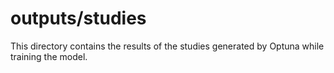 # outputs/studies

This directory contains the results of the studies generated by Optuna while training the model.
